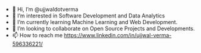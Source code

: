 - 👋 Hi, I’m @ujjwaldotverma
- 👀 I’m interested in Software Development and Data Analytics
- 🌱 I’m currently learning Machine Learning and Web Development.
- 💞️ I’m looking to collaborate on Open Source Projects and Developments.
- 📫 How to reach me https://www.linkedin.com/in/ujjwal-verma-596336221/

<!---
ujjwaldotverma/ujjwaldotverma is a ✨ special ✨ repository because its `README.md` (this file) appears on your GitHub profile.
You can click the Preview link to take a look at your changes.
--->
